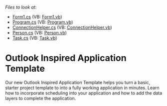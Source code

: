 <!-- default file list -->
*Files to look at*:

* [Form1.cs](./CS/TaskManager/Form1.cs) (VB: [Form1.vb](./VB/TaskManager/Form1.vb))
* [Program.cs](./CS/TaskManager/Program.cs) (VB: [Program.vb](./VB/TaskManager/Program.vb))
* [ConnectionHelper.cs](./CS/TaskManager/TasksCode/ConnectionHelper.cs) (VB: [ConnectionHelper.vb](./VB/TaskManager/TasksCode/ConnectionHelper.vb))
* [Person.cs](./CS/TaskManager/TasksCode/Person.cs) (VB: [Person.vb](./VB/TaskManager/TasksCode/Person.vb))
* [Task.cs](./CS/TaskManager/TasksCode/Task.cs) (VB: [Task.vb](./VB/TaskManager/TasksCode/Task.vb))
<!-- default file list end -->
# Outlook Inspired Application Template


<p>Our new Outlook Inspired Application Template helps you turn a basic, starter project template to into a fully working application in minutes. Learn how to incorporate scheduling into your application and how to add the data layers to complete the application.</p>

<br/>


